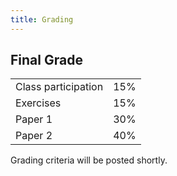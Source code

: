 ```yaml
---
title: Grading
---
```

## Final Grade

|		|		|
|---	|:-:	|
|Class participation|15%|
|Exercises|15%|
|Paper 1|30%|
|Paper 2|40%|

Grading criteria will be posted shortly.

<!-- ## Class Participation

Your class participation grade is based on how seriously I think you are engaged with the class. As a class, we will develop a rubric to set reasonable expectations about class participation. the following potential contributors to class participation:

- attendance
- engagement during class
- engagement and communication outside of class
- class preparation
- active contribution towards individual learning
- course feedback

I understand that some students are shy and have trouble speaking in class. Although speaking in class is an important and visible part of class participation, please note that only one of the factors above involves speaking in class, and you can participate in many other ways.



- regular, on-time attendance
- attentive and engaged during class
- asks questions and attempts to answer them, even when unsure (speaking counts as participation whether or not your answer is correct)
- reads and responds promptly to communications outside of class (such as email, discussion boards, and Telegram)
- comes to class prepared and with needed course materials
- takes initiative in addressing individual writing issues
- offers useful course feedback and/or suggests relevant resources
- participates constructively in small group activities

- , such as posting to the discussion boards, talking with me outside of class, completing all assignments on time, and emailing me interesting links relevant to the course.
  - I observe your contributions to small group discussions, not just whole-class discussions, and those count towards participation as well.
- I consider asking clarifying questions or suggesting answers that turn out to be wrong to be just as important as contributing new ideas and suggesting answers that turn out to be right. Your participation grade does not depend on saying only things that are correct.
- Actively listening to others is an important part of participating in discussion. Class discussions should not be competitive, with students striving to answer the most questions correctly. I am much more interested in whether the class as a whole develops a dialog that moves our understanding forward, and listening to others and asking clarifying questions is essential to that goal.
- One aspect of class participation is providing feedback to me about the course. At the end of every class, I will ask you to post questions or comments about anything we discussed in class that day. You can take this opportunity to provide me feedback about the course and my teaching to help me make continuous improvement.

## Exercises

Students will regularly submit short written exercises for class as a way to practice and reflect on writing skills.

Exercises are graded credit/no credit based on the following criteria:

- Demonstrates that the student read the exercise assignment carefully (i.e., all requested elements are included)
- Submitted by the deadline (or extended deadline if extension is requested)
- Reflects an honest attempt to do the exercise properly



- Assignments may be of three types:
  - Discussion posts on the Canvas "Discussion" pages
  - Short exercises individually submitted on Canvas
  - Short exercises to be written and distributed in class meetings for discussion.
- I do not expect the exercises to provide brilliant insights. I expect them to show your thoughts about the readings based on the prompt, even if your thoughts are confused or you have many questions.
- The exercises (and the papers!) should be written grammatically with a focus on simple language and clear communication.
  - Write grammatically so I know that any writing errors are not due to carelessness, but are things that I need to teach you.
  - Write with a focus on simple language and do NOT try to impress me or your classmates with your big vocabulary. It often backfires and goes against the main purpose of academic writing, which is communicating your ideas effectively.
- Formal citation and quotation is not necessary in short exercises (unless otherwise indicated)
- Do not do any outside research for the exercises. The exercises are ways to encourage your thinking, they are not research exercises where you are supposed to get ideas from other people or sources.
- Do not write introductions or conclusions for the exercises. Get right to the point.
- I may hand out copies of submitted exercises (with names removed) in class to aid discussion.
- exercises (and papers) are always due at 11:59pm. Proper sleep is important for health (both physical and mental) and I do not want you staying up late to finish.
- You may resubmit exercises until the deadline if needed (for example, if you accidentally deleted part of the response before submitting).
- Don't skip exercises because you are worried that your response won't be good enough. That will kill your grade. Submit something and even if you don't get credit, at least I can give you feedback.
- Never skip an exercise without communicating with me. You must complete all exercises to pass the course, including short exercises and all parts of each paper exercise. If you miss an exercise, write me to explain the lack of on-time submission and suggest a way to move forward.
- exercise Comments
	- I will not always make significant comments on your exercises, but I do read them all thoroughly.
	- I will write at least a word or two on your first exercise submitted through Canvas to make sure you can see future comments. Check to make sure.
	- I do not provide substantial written feedback on short exercises. Written feedback is extremely time-consuming to produce and it is simply impossible for me to provide it for every exercise. You will receive indirect feedback on your submission during class discussion, and you are _always_ welcome to ask for additional feedback by scheduling a meeting with me.

## Papers 1 and 2

Paper 1 asks students to respond to an argument from one of the assigned readings; Paper 2 asks students to contribute to an academic discussion about art and evolution using multiple sources.

Both papers will have students submit proposals, outlines, and/or drafts for instructor and peer feedback to make sure students have enough guidance to produce successful work. Explicit guidance and grading criteria will be provided in class and elsewhere on the course website.

## Student Examples

Students have told me that discussing anonymous examples from former students is extremely useful, and I use such examples regularly. I will assume that you are ok with me using your coursework for anonymous examples in future classes. Let me know if you have any concern about this; I can allow you to opt-out.
 -->
